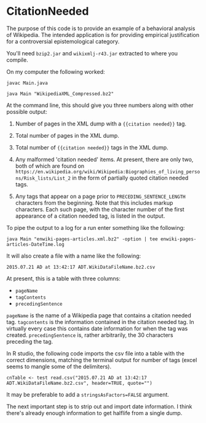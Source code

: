 # CitationNeeded
The purpose of this code is to provide an example of a behavioral analysis of Wikipedia. The intended application is for providing empirical justification for a controversial epistemological category.

You'll need `bzip2.jar` and `wikixmlj-r43.jar` extracted to where you compile. 

On my computer the following worked:

`javac Main.java`

`java Main "WikipediaXML_Compressed.bz2"`

At the command line, this should give you three numbers along with other possible output:

1. Number of pages in the XML dump with a `{{citation needed}}` tag.

2. Total number of pages in the XML dump. 

3. Total number of `{{citation needed}}` tags in the XML dump.

4. Any malformed 'citation needed' items. At present, there are only two, both of which are found on `https://en.wikipedia.org/wiki/Wikipedia:Biographies_of_living_persons/Risk_lists/List_2` in the form of partially quoted citation needed tags.

5. Any tags that appear on a page prior to `PRECEDING_SENTENCE_LENGTH` characters from the beginning. Note that this includes markup characters. Each such page, with the character number of the first appearance of a citation needed tag, is listed in the output.

To pipe the output to a log for a run enter something like the following:

`java Main "enwiki-pages-articles.xml.bz2" -option | tee enwiki-pages-articles-DateTime.log` 

It will also create a file with a name like the following:

`2015.07.21 AD at 13:42:17 ADT.WikiDataFileName.bz2.csv`

At present, this is a table with three columns:

* `pageName`
* `tagContents`
* `precedingSentence`

`pageName` is the name of a Wikipedia page that contains a citation needed tag. `tagcontents` is the information contained in the citation needed tag. In virtually every case this contains date information for when the tag was created. `precedingSentence` is, rather arbitrarily, the 30 characters preceding the tag.

In R studio, the following code imports the csv file into a table with the correct dimensions, matching the terminal output for number of tags (excel seems to mangle some of the delimiters).

`cnTable <- test read.csv("2015.07.21 AD at 13:42:17 ADT.WikiDataFileName.bz2.csv", header=TRUE, quote="")`

It may be preferable to add a `stringsAsFactors=FALSE` argument.

The next important step is to strip out and import date information. I think there's already enough information to get halflife from a single dump.